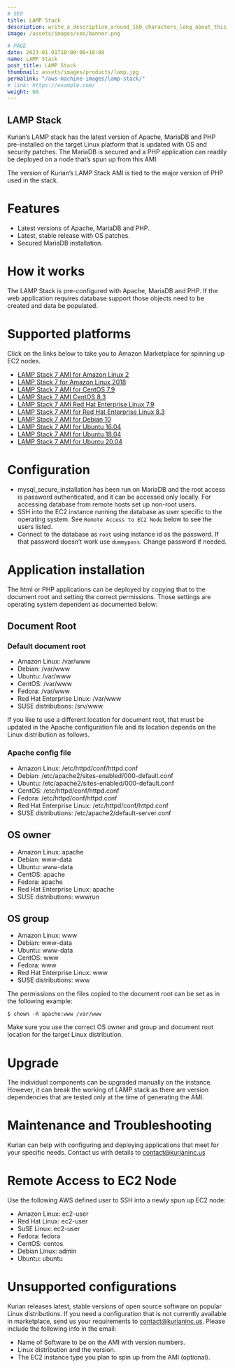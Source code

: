 ```yaml
---
# SEO
title: LAMP Stack
description: write_a_description_around_160_characters_long_about_this_PRODUCT_POST
image: /assets/images/seo/banner.png

# PAGE
date: 2023-01-01T10:00:00+10:00
name: LAMP Stack
post_title: LAMP Stack
thumbnail: assets/images/products/lamp.jpg
permalink: "/aws-machine-images/lamp-stack/"
# link: https://example.com/
weight: 60
---
```


LAMP Stack
----------

Kurian’s LAMP stack has the latest version of Apache, MariaDB and PHP pre-installed on the target Linux platform that is updated with OS and security patches. The MariaDB is secured and a PHP application can readily be deployed on a node that’s spun up from this AMI.

The version of Kurian’s LAMP Stack AMI is tied to the major version of PHP used in the stack.

[](https://github.com/kurianinc/ami-pub/wiki/LAMP-Stack#features)Features
=========================================================================

*   Latest versions of Apache, MariaDB and PHP.
*   Latest, stable release with OS patches.
*   Secured MariaDB installation.

[](https://github.com/kurianinc/ami-pub/wiki/LAMP-Stack#how-it-works)How it works
=================================================================================

The LAMP Stack is pre-configured with Apache, MariaDB and PHP. If the web application requires database support those objects need to be created and data be populated.

[](https://github.com/kurianinc/ami-pub/wiki/LAMP-Stack#supported-platforms)Supported platforms
===============================================================================================

Click on the links below to take you to Amazon Marketplace for spinning up EC2 nodes.

*   [LAMP Stack 7 AMI for Amazon Linux 2](https://aws.amazon.com/marketplace/pp/prodview-g4jko53l6tksg?sr=0-1&ref_=beagle&applicationId=AWSMPContessa)
*   [LAMP Stack 7 for Amazon Linux 2018](https://aws.amazon.com/marketplace/pp/prodview-pwoklnbdtumve?sr=0-1&ref_=beagle&applicationId=AWSMPContessa)
*   [LAMP Stack 7 AMI for CentOS 7.9](http://aws.amazon.com/marketplace/pp/B08TB1YY1Y)
*   [LAMP Stack 7 AMI CentOS 8.3](https://aws.amazon.com/marketplace/pp/prodview-uafdsx2fiotsc?sr=0-3&ref_=beagle&applicationId=AWSMPContessa)
*   [LAMP Stack 7 AMI Red Hat Enterprise Linux 7.9](https://aws.amazon.com/marketplace/pp/prodview-7marjyl2e74va?sr=0-2&ref_=beagle&applicationId=AWSMPContessa)
*   [LAMP Stack 7 AMI for Red Hat Enterprise Linux 8.3](https://aws.amazon.com/marketplace/pp/prodview-mvx4qty3z6u4g?sr=0-1&ref_=beagle&applicationId=AWSMPContessa)
*   [LAMP Stack 7 AMI for Debian 10](http://aws.amazon.com/marketplace/pp/B08TB4S74K)
*   [LAMP Stack 7 AMI for Ubuntu 16.04](http://aws.amazon.com/marketplace/pp/B08TB512DL)
*   [LAMP Stack 7 AMI for Ubuntu 18.04](https://aws.amazon.com/marketplace/pp/prodview-shtl43zymwlni?sr=0-1&ref_=beagle&applicationId=AWSMPContessa)
*   [LAMP Stack 7 AMI for Ubuntu 20.04](https://aws.amazon.com/marketplace/pp/prodview-z4uzco3kgblbk?sr=0-1&ref_=beagle&applicationId=AWSMPContessa)

[](https://github.com/kurianinc/ami-pub/wiki/LAMP-Stack#configuration)Configuration
===================================================================================

*   mysql\_secure\_installation has been run on MariaDB and the root access is password authenticated, and it can be accessed only locally. For accessing database from remote hosts set up non-root users.
*   SSH into the EC2 instance running the database as user specific to the operating system. See `Remote Access to EC2 Node` below to see the users listed.
*   Connect to the database as `root` using instance id as the password. If that password doesn’t work use `dummypass`. Change password if needed.

[](https://github.com/kurianinc/ami-pub/wiki/LAMP-Stack#application-installation)Application installation
=========================================================================================================

The html or PHP applications can be deployed by copying that to the document root and setting the correct permissions. Those settings are operating system dependent as documented below:

[](https://github.com/kurianinc/ami-pub/wiki/LAMP-Stack#document-root)Document Root
-----------------------------------------------------------------------------------

### [](https://github.com/kurianinc/ami-pub/wiki/LAMP-Stack#default-document-root)Default document root

*   Amazon Linux: /var/www
*   Debian: /var/www
*   Ubuntu: /var/www
*   CentOS: /var/www
*   Fedora: /var/www
*   Red Hat Enterprise Linux: /var/www
*   SUSE distributions: /srv/www

If you like to use a different location for document root, that must be updated in the Apache configuration file and its location depends on the Linux distribution as follows.

### [](https://github.com/kurianinc/ami-pub/wiki/LAMP-Stack#apache-config-file)Apache config file

*   Amazon Linux: /etc/httpd/conf/httpd.conf
*   Debian: /etc/apache2/sites-enabled/000-default.conf
*   Ubuntu: /etc/apache2/sites-enabled/000-default.conf
*   CentOS: /etc/httpd/conf/httpd.conf
*   Fedora: /etc/httpd/conf/httpd.conf
*   Red Hat Enterprise Linux: /etc/httpd/conf/httpd.conf
*   SUSE distributions: /etc/apache2/default-server.conf

[](https://github.com/kurianinc/ami-pub/wiki/LAMP-Stack#os-owner)OS owner
-------------------------------------------------------------------------

*   Amazon Linux: apache
*   Debian: www-data
*   Ubuntu: www-data
*   CentOS: apache
*   Fedora: apache
*   Red Hat Enterprise Linux: apache
*   SUSE distributions: wwwrun

[](https://github.com/kurianinc/ami-pub/wiki/LAMP-Stack#os-group)OS group
-------------------------------------------------------------------------

*   Amazon Linux: www
*   Debian: www-data
*   Ubuntu: www-data
*   CentOS: www
*   Fedora: www
*   Red Hat Enterprise Linux: www
*   SUSE distributions: www

The permissions on the files copied to the document root can be set as in the following example:

    $ chown -R apache:www /var/www
    

Make sure you use the correct OS owner and group and document root location for the target Linux distribution.

[](https://github.com/kurianinc/ami-pub/wiki/LAMP-Stack#upgrade)Upgrade
=======================================================================

The individual components can be upgraded manually on the instance. However, it can break the working of LAMP stack as there are version dependencies that are tested only at the time of generating the AMI.

[](https://github.com/kurianinc/ami-pub/wiki/LAMP-Stack#maintenance-and-troubleshooting)Maintenance and Troubleshooting
=======================================================================================================================

Kurian can help with configuring and deploying applications that meet for your specific needs. Contact us with details to [contact@kurianinc.us](mailto:contact@kurianinc.us)

[](https://github.com/kurianinc/ami-pub/wiki/LAMP-Stack#remote-access-to-ec2-node)Remote Access to EC2 Node
===========================================================================================================

Use the following AWS defined user to SSH into a newly spun up EC2 node:

*   Amazon Linux: ec2-user
*   Red Hat Linux: ec2-user
*   SuSE Linux: ec2-user
*   Fedora: fedora
*   CentOS: centos
*   Debian Linux: admin
*   Ubuntu: ubuntu

[](https://github.com/kurianinc/ami-pub/wiki/LAMP-Stack#unsupported-configurations)Unsupported configurations
=============================================================================================================

Kurian releases latest, stable versions of open source software on popular Linux distributions. If you need a configuration that is not currently available in marketplace, send us your requirements to [contact@kurianinc.us](mailto:contact@kurianinc.us). Please include the following info in the email:

*   Name of Software to be on the AMI with version numbers.
*   Linux distribution and the version.
*   The EC2 instance type you plan to spin up from the AMI (optional).
